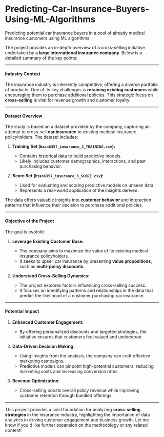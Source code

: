 # Predicting-Car-Insurance-Buyers-Using-ML-Algorithms
Predicting potential car insurance buyers in a pool of already medical insurance customers using ML algorithms


The project provides an in-depth overview of a cross-selling initiative undertaken by a **large international insurance company**. Below is a detailed summary of the key points:

---

#### **Industry Context**
The insurance industry is inherently competitive, offering a diverse portfolio of products. One of its key challenges is **retaining existing customers** while encouraging them to purchase additional policies. This strategic focus on **cross-selling** is vital for revenue growth and customer loyalty. 

---

#### **Dataset Overview**
The study is based on a dataset provided by the company, capturing an attempt to cross-sell **car insurance** to existing medical insurance policyholders. The dataset includes:
1. **Training Set (`bzan6357_insurance_3_TRAINING.csv`):**
   - Contains historical data to build predictive models.
   - Likely includes customer demographics, interactions, and past purchasing behavior.

2. **Score Set (`bzan6357_insurance_3_SCORE.csv`):**
   - Used for evaluating and scoring predictive models on unseen data.
   - Represents a real-world application of the insights derived.

The data offers valuable insights into **customer behavior** and interaction patterns that influence their decision to purchase additional policies.

---

#### **Objective of the Project**
The goal is twofold:
1. **Leverage Existing Customer Base:**
   - The company aims to maximize the value of its existing medical insurance policyholders.
   - It seeks to upsell car insurance by presenting **value propositions**, such as **multi-policy discounts**.

2. **Understand Cross-Selling Dynamics:**
   - The project explores factors influencing cross-selling success.
   - It focuses on identifying patterns and relationships in the data that predict the likelihood of a customer purchasing car insurance.

---

#### **Potential Impact**
1. **Enhanced Customer Engagement:**
   - By offering personalized discounts and targeted strategies, the initiative ensures that customers feel valued and understood.
   
2. **Data-Driven Decision Making:**
   - Using insights from the analysis, the company can craft effective marketing campaigns.
   - Predictive models can pinpoint high-potential customers, reducing marketing costs and increasing conversion rates.

3. **Revenue Optimization:**
   - Cross-selling boosts overall policy revenue while improving customer retention through bundled offerings.

---

This project provides a solid foundation for analyzing **cross-selling strategies** in the insurance industry, highlighting the importance of data analytics in driving customer engagement and business growth. Let me know if you'd like further expansion on the methodology or any related content!
